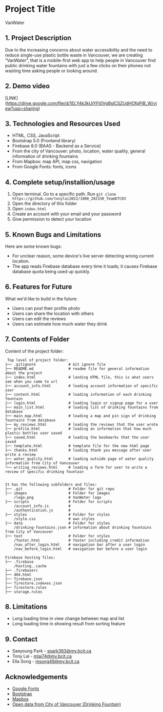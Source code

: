 # Project Title
VanWater

## 1. Project Description
Due to the increasing concerns about water accessibility and the need to reduce single-use plastic bottle waste in Vancouver, we are creating “VanWater”, that is a mobile-first web app to help people in Vancouver find public drinking water fountains with just a few clicks on their phones not wasting time asking people or looking around.

## 2. Demo video
[LINK] (https://drive.google.com/file/d/1ELY4k3kUiYFt0VgBslCSZUdHOfpPjB_W/view?usp=sharing)
	
## 3. Technologies and Resources Used
* HTML, CSS, JavaScript
* Bootstrap 5.0 (Frontend library)
* Firebase 8.0 (BAAS - Backend as a Service)
* From the city of Vancouver: photo, location, water quality, general information of drinking fountains 
* From Mapbox: map API, map css, navigation
* From Google Fonts: fonts, icons

## 4. Complete setup/installion/usage
  1. Open terminal. Go to a specific path.  Run `git clone https://github.com/tonylai2022/1800_202330_TeamDTC03`
  2. Open the directory of this folder
  3. Open `index.html`
  4. Create an account with your email and your password
  5. Give permission to detect your location 


## 5. Known Bugs and Limitations
Here are some known bugs:
* For unclear reason, some device's live server detecting wrong current location.
* The app reads Firebase database every time it loads; it causes Firebase database quota being used up quickly.

## 6. Features for Future
What we'd like to build in the future:
* Users can post their profile photo
* Users can share the location with others
* Users can edit the reviews
* Users can estimate how much water they drink

## 7. Contents of Folder
Content of the project folder:

```
 Top level of project folder: 
├── .gitignore               # Git ignore file
├── README.md                # readme file for general information about the project
├── index.html               # landing HTML file, this is what users see when you come to url
├── account_info.html        # loading account information of specific user
├── content.html             # loading information of each drinking fountain 
├── login.html               # loading login or signup page for a user 
├── main_list.html           # loading list of drinking fountains from database
├── main_map.html            # loading a map and pin sign of drinking fountains from database
├── my_reviews.html          # loading the reviews that the user wrote
├── profile.html             # loading an information that how much plastic bottles user saved
├── saved.html               # loading the bookmarks that the user saved
├── template.html            # template file for the new html page
├── thanks.html              # loading thank you message after user write a review
├── water_quality.html       # loading outside page of water quality information from City of Vancouver
└── writing_reviews.html     # loading a form for user to write a review of specific drinking fountain


It has the following subfolders and files:
├── .git                     # Folder for git repo
├── images                   # Folder for images
    /logo.png                # VanWater logo
├── scripts                  # Folder for scripts
    /account_info.js         # 
    /authentication.js       #
├── styles                   # Folder for styles
    /style.css               # own styles 
├── data                     # Folder for styles
    /drinking-fountains.json # information about drinking fountains from City of Vancouver
├── text                     # Folder for styles
    /footer.html             # footer including credit information
    /nav_after_login.html    # navigation bar after a user login
    /nav_before_login.html   # navigation bar before a user login

Firebase hosting files: 
├── .firebase
	/hosting..cache
├── .firebaserc
├── 404.html
├── firebase.json
├── firestore.indexes.json
├── firestore.rules
├── storage.rules

```

## 8. Limitations
- Long loading time in view change between map and list
- Long loading time in showing result from sorting feature

## 9. Contact 
* Saeyoung Park - spark363@my.bcit.ca 
* Tony Lai - mlai74@my.bcit.ca
* Ella Song - msong49@my.bcit.ca

## Acknowledgements 
* <a href="https://fonts.google.com/">Google Fonts</a>
* <a href="https://getbootstrap.com/">Bootstrap</a>
* <a href="https://mapbox.com/">Mapbox</a>
* <a href="https://opendata.vancouver.ca/explore/dataset/drinking-fountains/information/?disjunctive.geo_local_area">Open data from City of Vancouver (Drinking Fountain)</a>
